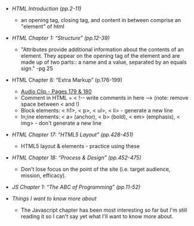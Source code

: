* *HTML Introduction (pp.2-11)*
  * an opening tag, closing tag, and content in between comprise an "element" of html

* *HTML Chapter 1: “Structure” (pp.12-39)*
  * "Attributes provide additional information about the contents of an element. They appear on the opening tag of the element and are made up of two parts:: a name and a value, separated by an equals sign." -pg 25

* HTML Chapter 8: “Extra Markup” (p.176-199)
  * [Audio Clip - Pages 179 & 180](HTMLCSSpgs179-180.mp3)
  * Comment in HTML = < !-- write comments in here --> (note: remove space between < and !)
  * Block elements: < h1>, < p>, < ul>, < li> - generate a new line
  * In;ine elements: < a> (anchor), < b> (bold), < em> (emphasis), < img> - don't generate a new line

* *HTML Chapter 17: “HTML5 Layout” (pp.428-451)*
  * HTML5 layout & elements - practice using these
 
* *HTML Chapter 18: “Process & Design” (pp.452-475)*
  * Don't lose focus on the point of the site (i.e. target audience, mission, efficacy).
 
* *JS Chapter 1: “The ABC of Programming” (pp.11-52)*
* *Things I want to know more about*
  * The Javascript chapter has been most interesting so far but I'm still reading it so I can't say yet what I'll want to know more about. 
